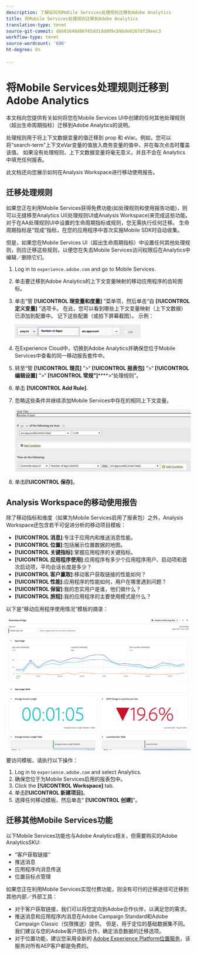 ```yaml
---
description: 了解如何将Mobile Services处理规则迁移到Adobe Analytics
title: 将Mobile Services处理规则迁移到Adobe Analytics
translation-type: tm+mt
source-git-commit: d6601640d06f65dd1ddd09cb9bde0267df20eec3
workflow-type: tm+mt
source-wordcount: '686'
ht-degree: 6%

---
```



# 将Mobile Services处理规则迁移到Adobe Analytics

本文档向您提供有关如何将您在Mobile Services UI中创建的任何其他处理规则（超出生命周期指标）迁移到Adobe Analytics的说明。

处理规则用于将上下文数据变量的值迁移到 prop 和 eVar。例如，您可以将“search-term”上下文eVar变量的值放入商务变量的值中，并在每次点击时覆盖该值。 如果没有处理规则，上下文数据变量将毫无意义，并且不会在 Analytics 中填充任何报表。

此文档还向您展示如何在Analysis Workspace进行移动使用报告。

## 迁移处理规则

如果您正在利用Mobile Services获得免费功能(如处理规则和使用报告功能)，则可以无缝移至Analytics UI(处理规则UI或Analysis Workspace)来完成这些功能。 对于在AA处理规则UI中设置的生命周期指标或规则，您无需执行任何迁移。 生命周期指标是“现成”指标，在您的应用程序中首次实施Mobile SDK时自动收集。

但是，如果您在Mobile Services UI（超出生命周期指标）中设置任何其他处理规则，则应迁移这些规则，以便您在失去Mobile Services访问权限后在Analytics中编辑／删除它们。

1. Log in to `experience.adobe.com` and go to Mobile Services.
1. 单击要迁移到Adobe Analytics的上下文变量映射的移动应用程序的齿轮图标。
1. 单击“管 **[!UICONTROL 理变量和度量]** ”菜单项，然后单击“自 **[!UICONTROL 定义变量]** ”选项卡。 在此，您可以看到哪些上下文变量映射（上下文数据）已添加到配置中。 记下这些配置（或拍下屏幕截图）。 示例：

   ![上下文变量](assets/context-var.png)

1. 在Experience Cloud中，切换到Adobe Analytics并确保您位于Mobile Services中查看的同一移动报告套件中。
1. 转至“管 **[!UICONTROL 理员]** ”>“ **[!UICONTROL 报表包]** ”>“ **[!UICONTROL 编辑设置]** ”>“ **[!UICONTROL 常规”]******>“处理规则”。
1. 单击 **[!UICONTROL Add Rule]**.
1. 忽略这些条件并继续添加Mobile Services中存在的相同上下文变量。

   ![处理规则](assets/proc-rule.png)

1. 单击&#x200B;**[!UICONTROL 保存]**。

## Analysis Workspace的移动使用报告

除了移动指标和维度（如果为Mobile Services启用了报表包）之外，Analysis Workspace还包含若干可促进分析的移动项目模板：

* **[!UICONTROL 消息]**:专注于应用内和推送消息性能。
* **[!UICONTROL 位置]**:包括展示位置数据的地图。
* **[!UICONTROL 关键指标]**:掌握应用程序的关键指标。
* **[!UICONTROL 应用程序使用]**:应用程序有多少个应用程序用户、启动项和首次启动项，平均会话长度是多少？
* **[!UICONTROL 客户赢取]**:移动客户获取链接的性能如何？
* **[!UICONTROL 性能]**:应用程序的性能如何，用户在哪里遇到问题？
* **[!UICONTROL 保留]**:我的忠实用户是谁，他们做什么？
* **[!UICONTROL 旅程]**:我的应用程序的主要使用模式是什么？

以下是“移动应用程序使用情况”模板的摘录：

![移动应用程序使用](assets/mobile-app-usage.png)

要访问模板，请执行以下操作：

1. Log in to `experience.adobe.com` and select Analytics.
1. 确保您位于为Mobile Services启用的报表包中。
1. Click the **[!UICONTROL Workspace]** tab.
1. 单击&#x200B;**[!UICONTROL 新建项目]**。
1. 选择任何移动模板，然后单击“ **[!UICONTROL 创建]**”。

## 迁移其他Mobile Services功能

以下Mobile Services功能也与Adobe Analytics相关，但需要购买的Adobe AnalyticsSKU:

* “客户获取链接”
* 推送消息
* 应用程序内消息传送
* 位置目标点管理

如果您正在利用Mobile Services实现付费功能，则没有可行的迁移途径可迁移到其他内部／外部工具：

* 对于客户获取链接，我们可以将您定向到Adobe合作伙伴，以满足您的需求。
* 推送消息和应用程序内消息在Adobe Campaign Standard和Adobe Campaign Classic（仅限推送）提供。 但是，用于定位的基础数据集不同。 我们建议与您的Adobe客户团队合作，确定消息数据的迁移选项。
* 对于位置功能，建议您采用全新的 [Adobe Experience Platform位置服务](https://www.adobe.com/experience-platform/location-service.html)，该服务对所有AEP客户都是免费的。
